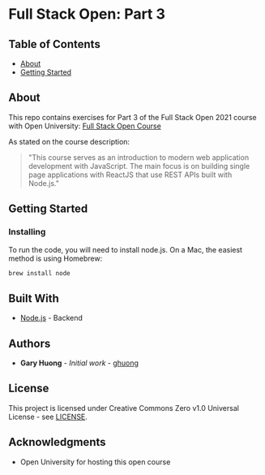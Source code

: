 # Full Stack Open: Part 3

## Table of Contents

- [About](#about)
- [Getting Started](#getting_started)

## About <a name = "about"></a>

This repo contains exercises for Part 3 of the Full Stack Open 2021 course with Open University: [Full Stack Open Course](https://fullstackopen.com/en/)

As stated on the course description:

> "This course serves as an introduction to modern web application development with JavaScript. The main focus is on building single page applications with ReactJS that use REST APIs built with Node.js."

## Getting Started <a name = "getting_started"></a>

### Installing

To run the code, you will need to install node.js. On a Mac, the easiest method is using Homebrew:

```bash
brew install node
```

## Built With

- [Node.js](https://nodejs.org/en/docs/) - Backend

## Authors

- **Gary Huong** - *Initial work* - [ghuong](https://github.com/ghuong)

## License

This project is licensed under Creative Commons Zero v1.0 Universal License - see [LICENSE](https://github.com/ghuong/full-stack-open-part3/blob/main/LICENSE).

## Acknowledgments

- Open University for hosting this open course
